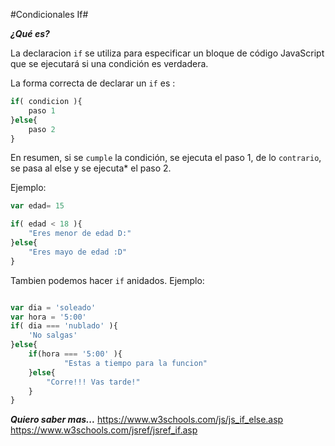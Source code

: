 

#Condicionales If#

***¿Qué es?***

La declaracion `if` se utiliza para especificar un bloque de código JavaScript que se ejecutará si una condición es verdadera.

La forma correcta de declarar un `if` es :


```javascript
if( condicion ){
    paso 1
}else{
    paso 2
}
```
En resumen, si se `cumple` la condición, se ejecuta el paso 1, de lo `contrario`, se pasa al else y se ejecuta* el paso 2.

Ejemplo:

```javascript
var edad= 15

if( edad < 18 ){
    "Eres menor de edad D:"
}else{
    "Eres mayo de edad :D"
}
```
Tambien podemos hacer `if` anidados.
Ejemplo:

```javascript

var dia = 'soleado'
var hora = '5:00' 
if( dia === 'nublado' ){
    'No salgas'
}else{
    if(hora === '5:00' ){
            "Estas a tiempo para la funcion"
    }else{
        "Corre!!! Vas tarde!"
    }
}
```
***Quiero saber mas...***
https://www.w3schools.com/js/js_if_else.asp
https://www.w3schools.com/jsref/jsref_if.asp
